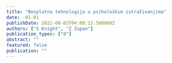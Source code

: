 ```yaml
---
title: "Besplatna tehnologija u psihološkim istraživanjima"
date: -01-01
publishDate: 2021-08-03T04:08:12.580968Z
authors: ["S Knight", "Z Zupan"]
publication_types: ["0"]
abstract: ""
featured: false
publication: ""
---
```


